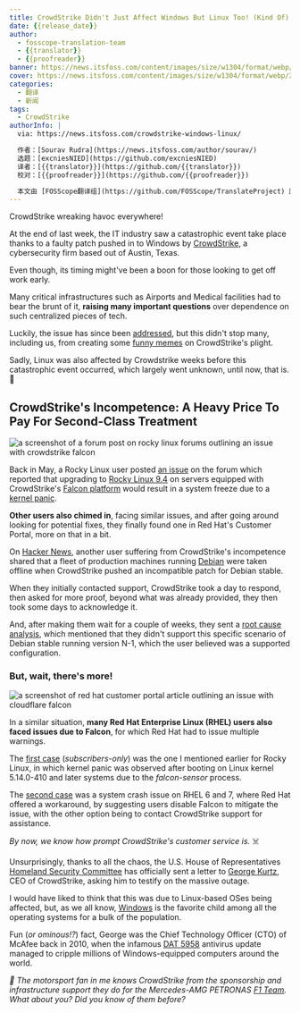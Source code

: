 ```yaml
---
title: CrowdStrike Didn't Just Affect Windows But Linux Too! (Kind Of)
date: {{release_date}}
author:
  - fosscope-translation-team
  - {{translator}}
  - {{proofreader}}
banner: https://news.itsfoss.com/content/images/size/w1304/format/webp/2024/07/crowdstrike-affects-linux-users.png
cover: https://news.itsfoss.com/content/images/size/w1304/format/webp/2024/07/crowdstrike-affects-linux-users.png
categories:
  - 翻译
  - 新闻
tags: 
  - CrowdStrike
authorInfo: |
  via: https://news.itsfoss.com/crowdstrike-windows-linux/

  作者：[Sourav Rudra](https://news.itsfoss.com/author/sourav/)
  选题：[excniesNIED](https://github.com/excniesNIED)
  译者：[{{translator}}](https://github.com/{{translator}})
  校对：[{{proofreader}}](https://github.com/{{proofreader}})

  本文由 [FOSScope翻译组](https://github.com/FOSScope/TranslateProject) 原创编译，[开源观察](https://fosscope.com/) 荣誉推出
---
```


CrowdStrike wreaking havoc everywhere!

<!-- more -->

At the end of last week, the IT industry saw a catastrophic event take place thanks to a faulty patch pushed in to Windows by [CrowdStrike](https://www.crowdstrike.com/), a cybersecurity firm based out of Austin, Texas.

Even though, its timing might've been a boon for those looking to get off work early.

Many critical infrastructures such as Airports and Medical facilities had to bear the brunt of it, **raising many important questions** over dependence on such centralized pieces of tech.

Luckily, the issue has since been [addressed](https://www.crowdstrike.com/falcon-content-update-remediation-and-guidance-hub/), but this didn't stop many, including us, from creating some [funny memes](https://x.com/itsfoss2/status/1814314761254838419) on CrowdStrike's plight.

Sadly, Linux was also affected by Crowdstrike weeks before this catastrophic event occurred, which largely went unknown, until now, that is. 🫤

## CrowdStrike's Incompetence: A Heavy Price To Pay For Second-Class Treatment

![a screenshot of a forum post on rocky linux forums outlining an issue with crowdstrike falcon](https://news.itsfoss.com/content/images/2024/07/CrowdStrike_Linux_Booboo_a.png)

Back in May, a Rocky Linux user posted [an issue](https://forums.rockylinux.org/t/crowdstrike-freezing-rockylinux-after-9-4-upgrade/14041) on the forum which reported that upgrading to [Rocky Linux 9.4](https://rockylinux.org/news/rocky-linux-9-4-ga-release) on servers equipped with CrowdStrike's [Falcon platform](https://www.crowdstrike.com/platform/) would result in a system freeze due to a [kernel panic](https://en.wikipedia.org/wiki/Kernel_panic).

**Other users also chimed in**, facing similar issues, and after going around looking for potential fixes, they finally found one in Red Hat's Customer Portal, more on that in a bit.

On [Hacker News](https://news.ycombinator.com/item?id=41005936&), another user suffering from CrowdStrike's incompetence shared that a fleet of production machines running [Debian](https://www.debian.org/) were taken offline when CrowdStrike pushed an incompatible patch for Debian stable.

When they initially contacted support, CrowdStrike took a day to respond, then asked for more proof, beyond what was already provided, they then took some days to acknowledge it.

And, after making them wait for a couple of weeks, they sent a [root cause analysis](https://en.wikipedia.org/wiki/Root_cause_analysis), which mentioned that they didn't support this specific scenario of Debian stable running version N-1, which the user believed was a supported configuration.

### **But, wait, there's more!**

![a screenshot of red hat customer portal article outlining an issue with cloudflare falcon](https://news.itsfoss.com/content/images/2024/07/CrowdStrike_Linux_Booboo_b.png)

In a similar situation, **many Red Hat Enterprise Linux (RHEL) users also faced issues due to Falcon**, for which Red Hat had to issue multiple warnings.

The [first case](https://access.redhat.com/solutions/7068083) (*subscribers-only*) was the one I mentioned earlier for Rocky Linux, in which kernel panic was observed after booting on Linux kernel 5.14.0-410 and later systems due to the *falcon-sensor* process.

The [second case](https://access.redhat.com/solutions/6971903) was a system crash issue on RHEL 6 and 7, where Red Hat offered a workaround, by suggesting users disable Falcon to mitigate the issue, with the other option being to contact CrowdStrike support for assistance.

*By now, we know how prompt CrowdStrike's customer service is.* ☠️

Unsurprisingly, thanks to all the chaos, the U.S. House of Representatives [Homeland Security Committee](https://homeland.house.gov/) has officially sent a letter to [George Kurtz](https://www.linkedin.com/in/georgekurtz), CEO of CrowdStrike, asking him to testify on the massive outage.

I would have liked to think that this was due to Linux-based OSes being affected, but, as we all know, [Windows](https://www.microsoft.com/en-us/windows/) is the favorite child among all the operating systems for a bulk of the population.

Fun (*or ominous!?*) fact, George was the Chief Technology Officer (CTO) of McAfee back in 2010, when the infamous [DAT 5958](https://en.wikipedia.org/wiki/McAfee#DAT_5958_update) antivirus update managed to cripple millions of Windows-equipped computers around the world.

*💬 The motorsport fan in me knows CrowdStrike from the sponsorship and infrastructure support they do for the Mercedes-AMG PETRONAS* [*F1 Team*](https://www.mercedesamgf1.com/)*. What about you? Did you know of them before?*
